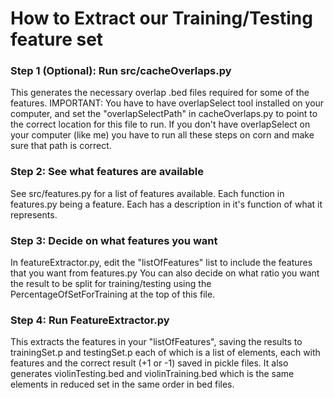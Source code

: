 How to Extract our Training/Testing feature set
==========================

### Step 1 (Optional): Run src/cacheOverlaps.py
This generates the necessary overlap .bed files required for some of the features. IMPORTANT: You have to have overlapSelect tool installed on your computer, and set the "overlapSelectPath" in cacheOverlaps.py to point to the correct location for this file to run. If you don't have overlapSelect on your computer (like me) you have to run all these steps on corn and make sure that path is correct. 

### Step 2: See what features are available
See src/features.py for a list of features available. Each function in features.py being a feature. Each has a description in it's function of what it represents.

### Step 3: Decide on what features you want
In featureExtractor.py, edit the "listOfFeatures" list to include the features that you want from features.py
You can also decide on what ratio you want the result to be split for training/testing using the PercentageOfSetForTraining at the top of this file.

### Step 4: Run FeatureExtractor.py
This extracts the features in your "listOfFeatures", saving the results to trainingSet.p and testingSet.p each of which is a list of elements, each with features and the correct result (+1 or -1) saved in pickle files.
It also generates violinTesting.bed and violinTraining.bed which is the same elements in reduced set in the same order in bed files.